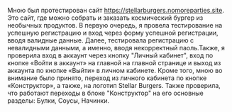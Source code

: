
Мною был протестирован сайт https://stellarburgers.nomoreparties.site. Это сайт, где можно собрать и заказать космический бургер из необычных продуктов. 
В первую очередь, я провела тестирование на успешную регистрацию и вход через форму успешной регистрации, вводя валидные данные. Далее, тестировала регистрацию 
с невалидными данными, а именно, вводя некорректный паоль.Также, я проверила вход в аккаунт через кнопку "Личный кабинет", вход по кнопке «Войти в аккаунт» 
на главной на главной странице и выход из аккаунта по кнопке «Выйти» в личном кабинете. Кроме того, мною во внимание было принято, переход из личного кабинета 
по кнопке «Конструктор», а также, на логотип Stellar Burgers.
Также проверила, что работают переходы в блоке "Конструктор" на его основные разделы: Булки, Соусы, Начинки.


